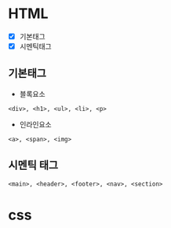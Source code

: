 # HTML
- [x] 기본태그
- [x] 시멘틱태그

## 기본태그
+ 블록요소 
```
<div>, <h1>, <ul>, <li>, <p>
```
+ 인라인요소 
```
<a>, <span>, <img>
```

## 시멘틱 태그
```
<main>, <header>, <footer>, <nav>, <section>
```

# css
